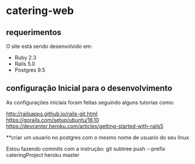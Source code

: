 # catering-web

## requerimentos
O site está sendo desenvolvido em:
- Ruby 2.3
- Rails 5.0
- Postgres 9.5


## configuração Inicial para o desenvolvimento

As configurações iniciais foram feitas seguindo alguns tutorias como:

http://railsapps.github.io/rails-git.html
https://gorails.com/setup/ubuntu/16.10
https://devcenter.heroku.com/articles/getting-started-with-rails5

**criar um usuario no postgres com o mesmo nome de usuario do seu linux


Estou fazendo commits com a instrução:
git subtree push --prefix cateringProject heroku master